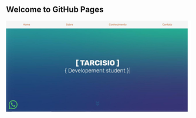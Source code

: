## Welcome to GitHub Pages
![img pag inicial do portfolio v1](https://github.com/TarcisioValentim/portifolio-v1/blob/master/img-pag-inicial-v1.png)
